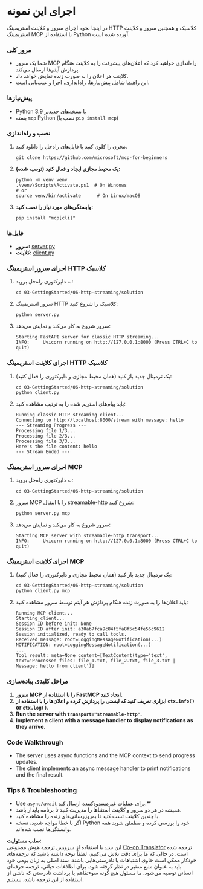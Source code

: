 <!--
CO_OP_TRANSLATOR_METADATA:
{
  "original_hash": "4c4da5949611d91b06d8a5d450aae8d6",
  "translation_date": "2025-06-12T22:22:01+00:00",
  "source_file": "03-GettingStarted/06-http-streaming/solution/python/README.md",
  "language_code": "fa"
}
-->
# اجرای این نمونه

در اینجا نحوه اجرای سرور و کلاینت استریمینگ HTTP کلاسیک و همچنین سرور و کلاینت استریمینگ MCP با استفاده از Python آورده شده است.

### مرور کلی

- شما یک سرور MCP راه‌اندازی خواهید کرد که اعلان‌های پیشرفت را به کلاینت هنگام پردازش آیتم‌ها ارسال می‌کند.
- کلاینت هر اعلان را به صورت زنده نمایش خواهد داد.
- این راهنما شامل پیش‌نیازها، راه‌اندازی، اجرا و عیب‌یابی است.

### پیش‌نیازها

- Python 3.9 یا نسخه‌های جدیدتر
- بسته `mcp` Python (نصب با `pip install mcp`)

### نصب و راه‌اندازی

1. مخزن را کلون کنید یا فایل‌های راه‌حل را دانلود کنید.

   ```pwsh
   git clone https://github.com/microsoft/mcp-for-beginners
   ```

1. **یک محیط مجازی ایجاد و فعال کنید (توصیه شده):**

   ```pwsh
   python -m venv venv
   .\venv\Scripts\Activate.ps1  # On Windows
   # or
   source venv/bin/activate      # On Linux/macOS
   ```

1. **وابستگی‌های مورد نیاز را نصب کنید:**

   ```pwsh
   pip install "mcp[cli]"
   ```

### فایل‌ها

- **سرور:** [server.py](../../../../../../03-GettingStarted/06-http-streaming/solution/python/server.py)
- **کلاینت:** [client.py](../../../../../../03-GettingStarted/06-http-streaming/solution/python/client.py)

### اجرای سرور استریمینگ HTTP کلاسیک

1. به دایرکتوری راه‌حل بروید:

   ```pwsh
   cd 03-GettingStarted/06-http-streaming/solution
   ```

2. سرور استریمینگ HTTP کلاسیک را شروع کنید:

   ```pwsh
   python server.py
   ```

3. سرور شروع به کار می‌کند و نمایش می‌دهد:

   ```
   Starting FastAPI server for classic HTTP streaming...
   INFO:     Uvicorn running on http://127.0.0.1:8000 (Press CTRL+C to quit)
   ```

### اجرای کلاینت استریمینگ HTTP کلاسیک

1. یک ترمینال جدید باز کنید (همان محیط مجازی و دایرکتوری را فعال کنید):

   ```pwsh
   cd 03-GettingStarted/06-http-streaming/solution
   python client.py
   ```

2. باید پیام‌های استریم شده را به ترتیب مشاهده کنید:

   ```text
   Running classic HTTP streaming client...
   Connecting to http://localhost:8000/stream with message: hello
   --- Streaming Progress ---
   Processing file 1/3...
   Processing file 2/3...
   Processing file 3/3...
   Here's the file content: hello
   --- Stream Ended ---
   ```

### اجرای سرور استریمینگ MCP

1. به دایرکتوری راه‌حل بروید:
   ```pwsh
   cd 03-GettingStarted/06-http-streaming/solution
   ```
2. سرور MCP را با انتقال streamable-http شروع کنید:
   ```pwsh
   python server.py mcp
   ```
3. سرور شروع به کار می‌کند و نمایش می‌دهد:
   ```
   Starting MCP server with streamable-http transport...
   INFO:     Uvicorn running on http://127.0.0.1:8000 (Press CTRL+C to quit)
   ```

### اجرای کلاینت استریمینگ MCP

1. یک ترمینال جدید باز کنید (همان محیط مجازی و دایرکتوری را فعال کنید):
   ```pwsh
   cd 03-GettingStarted/06-http-streaming/solution
   python client.py mcp
   ```
2. باید اعلان‌ها را به صورت زنده هنگام پردازش هر آیتم توسط سرور مشاهده کنید:
   ```
   Running MCP client...
   Starting client...
   Session ID before init: None
   Session ID after init: a30ab7fca9c84f5fa8f5c54fe56c9612
   Session initialized, ready to call tools.
   Received message: root=LoggingMessageNotification(...)
   NOTIFICATION: root=LoggingMessageNotification(...)
   ...
   Tool result: meta=None content=[TextContent(type='text', text='Processed files: file_1.txt, file_2.txt, file_3.txt | Message: hello from client')]
   ```

### مراحل کلیدی پیاده‌سازی

1. **سرور MCP را با استفاده از FastMCP ایجاد کنید.**
2. **ابزاری تعریف کنید که لیستی را پردازش کرده و اعلان‌ها را با استفاده از `ctx.info()` or `ctx.log()`.**
3. **Run the server with `transport="streamable-http"`.**
4. **Implement a client with a message handler to display notifications as they arrive.**

### Code Walkthrough
- The server uses async functions and the MCP context to send progress updates.
- The client implements an async message handler to print notifications and the final result.

### Tips & Troubleshooting

- Use `async/await` برای عملیات غیرمسدودکننده ارسال کند.**
- همیشه در هر دو سرور و کلاینت استثناها را مدیریت کنید تا برنامه پایدار باشد.
- با چندین کلاینت تست کنید تا به‌روزرسانی‌های زنده را مشاهده کنید.
- اگر با خطا مواجه شدید، نسخه Python خود را بررسی کرده و مطمئن شوید همه وابستگی‌ها نصب شده‌اند.

**سلب مسئولیت**:  
این سند با استفاده از سرویس ترجمه هوش مصنوعی [Co-op Translator](https://github.com/Azure/co-op-translator) ترجمه شده است. در حالی که ما برای دقت تلاش می‌کنیم، لطفاً توجه داشته باشید که ترجمه‌های خودکار ممکن است حاوی اشتباهات یا نادرستی‌هایی باشند. سند اصلی به زبان بومی خود باید به عنوان منبع معتبر در نظر گرفته شود. برای اطلاعات حیاتی، ترجمه حرفه‌ای انسانی توصیه می‌شود. ما مسئول هیچ گونه سوءتفاهم یا برداشت نادرستی که ناشی از استفاده از این ترجمه باشد، نیستیم.